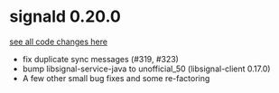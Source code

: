 # signald 0.20.0

[see all code changes here](https://gitlab.com/signald/signald/-/compare/0.19.1...0.20.0)
* fix duplicate sync messages (#319, #323)
* bump libsignal-service-java to unofficial_50 (libsignal-client 0.17.0)
* A few other small bug fixes and some re-factoring

<!--
changes since last release:

8adb3aee (HEAD -> refs/heads/main, refs/remotes/origin/main, refs/remotes/origin/HEAD) bump sentry version
4943e79a move pre key refreshes out of Manager
c874571c remove unused variable
8c76c552 attempt to correct sync message sending for mixed group recipients
4e98e2f5 fix handling null profile names in sqlite
901aa654 refactor manager out of a bunch of places
02c72855 move v1 send fully out of manager
74475fad explode on DB timeout
59cde942 try to fix contact syncing issue
eef040be (refs/heads/libsignal-unofficial_50) update libsignal-service-java to unofficial_50
e8b771b1 Fix isMultiDevice(), log isRecipientUpdate/isMultiDevice when sending to legacy group recipients
1afdee3b bump some deps
c04b5b70 make db timeout configurable
-->

